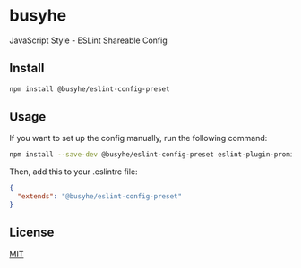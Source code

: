 # busyhe

JavaScript Style - ESLint Shareable Config

## Install

```bash
npm install @busyhe/eslint-config-preset
```

## Usage

If you want to set up the config manually, run the following command:

```bash
npm install --save-dev @busyhe/eslint-config-preset eslint-plugin-promise eslint-plugin-import eslint-plugin-n
```

Then, add this to your .eslintrc file:

```json
{
  "extends": "@busyhe/eslint-config-preset"
}
```

## License

[MIT](https://opensource.org/licenses/MIT)
